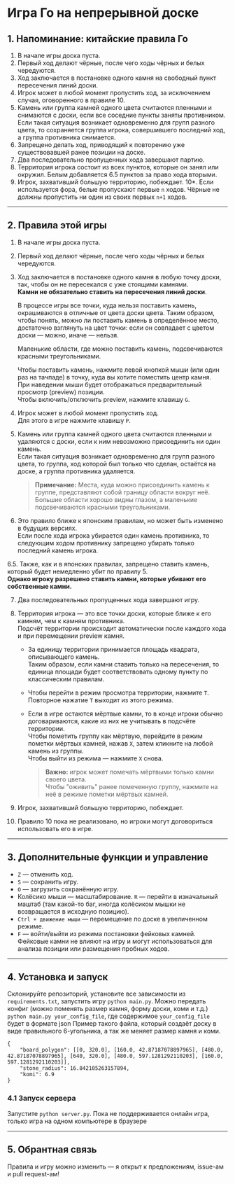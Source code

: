 # Игра Го на непрерывной доске

## 1. Напоминание: китайские правила Го

1. В начале игры доска пуста.
2. Первый ход делают чёрные, после чего ходы чёрных и белых чередуются.
3. Ход заключается в постановке одного камня на свободный пункт пересечения линий доски.
4. Игрок может в любой момент пропустить ход, за исключением случая, оговоренного в правиле 10.
5. Камень или группа камней одного цвета считаются пленными и снимаются с доски, если все соседние пункты заняты противником. Если такая ситуация возникает одновременно для групп разного цвета, то сохраняется группа игрока, совершившего последний ход, а группа противника снимается.
6. Запрещено делать ход, приводящий к повторению уже существовавшей ранее позиции на доске.
7. Два последовательно пропущенных хода завершают партию.
8. Территория игрока состоит из всех пунктов, которые он занял или окружил. Белым добавляется 6.5 пунктов за право хода вторыми.
9. Игрок, захвативший большую территорию, побеждает.
10*. Если используется форa, белые пропускают первые `n` ходов. Чёрные не должны пропустить ни один из своих первых `n+1` ходов.

---

## 2. Правила этой игры

1. В начале игры доска пуста.
2. Первый ход делают чёрные, после чего ходы чёрных и белых чередуются.
3. Ход заключается в постановке одного камня в любую точку доски, так, чтобы он не пересекался с уже стоящими камнями.  
   **Камни не обязательно ставить на пересечения линий доски**.

   В процессе игры все точки, куда нельзя поставить камень, окрашиваются в отличные от цвета доски цвета. Таким образом, чтобы понять, можно ли поставить камень в определённое место, достаточно взглянуть на цвет точки: если он совпадает с цветом доски — можно, иначе — нельзя.

   Маленькие области, где можно поставить камень, подсвечиваются красными треугольниками.

   Чтобы поставить камень, нажмите левой кнопкой мыши (или один раз на тачпаде) в точку, куда вы хотите поместить центр камня.  
   При наведении мыши будет отображаться предварительный просмотр (preview) позиции.  
   Чтобы включить/отключить preview, нажмите клавишу `G`.

4. Игрок может в любой момент пропустить ход.  
   Для этого в игре нажмите клавишу `P`.

5. Камень или группа камней одного цвета считаются пленными и удаляются с доски, если к ним невозможно присоединить ни один камень.  
   Если такая ситуация возникает одновременно для групп разного цвета, то группа, ход которой был только что сделан, остаётся на доске, а группа противника удаляется.

   > **Примечание:** Места, куда можно присоединить камень к группе, представляют собой границу области вокруг неё.  
   > Большие области хорошо видны глазом, а маленькие подсвечиваются красными треугольниками.

6. Это правило ближе к японским правилам, но может быть изменено в будущих версиях.  
   Если после хода игрока убирается один камень противника, то следующим ходом противнику запрещено убирать только последний камень игрока.

6.5. Также, как и в японских правилах, запрещено ставить камень, который будет немедленно убит по правилу 5.  
   **Однако игроку разрешено ставить камни, которые убивают его собственные камни.**

7. Два последовательных пропущенных хода завершают игру.
8. Территория игрока — это все точки доски, которые ближе к его камням, чем к камням противника.  
   Подсчёт территории происходит автоматически после каждого хода и при перемещении preview камня.

   - За единицу территории принимается площадь квадрата, описывающего камень.  
     Таким образом, если камни ставить только на пересечения, то единица площади будет соответствовать одному пункту по классическим правилам.

   - Чтобы перейти в режим просмотра территории, нажмите `T`.  
     Повторное нажатие `T` выходит из этого режима.

   - Если в игре остаются мёртвые камни, то в конце игроки обычно договариваются, какие из них не учитывать в подсчёте территории.  
     Чтобы пометить группу как мёртвую, перейдите в режим пометки мёртвых камней, нажав `X`, затем кликните на любой камень из группы.  
     Чтобы выйти из режима — нажмите `X` снова.

     > **Важно:** игрок может помечать мёртвыми только камни своего цвета.  
     > Чтобы "оживить" ранее помеченную группу, нажмите на неё в режиме пометки мёртвых камней.

9. Игрок, захвативший большую территорию, побеждает.
10. Правило 10 пока не реализовано, но игроки могут договориться использовать его в игре.

---

## 3. Дополнительные функции и управление

- `Z` — отменить ход.  
- `S` — сохранить игру.  
- `O` — загрузить сохранённую игру. 
- Колёсико мыши — масштабирование. `R` —  перейти в изначальный маштаб (там какой-то баг, иногда колёсиком мышки не возвращается в исходную позицию).
- `Ctrl + движение мыши` — перемещение по доске в увеличенном режиме.  
- `F` — войти/выйти из режима постановки фейковых камней.  
  Фейковые камни не влияют на игру и могут использоваться для анализа позиции или размещения пробных ходов.
---

## 4. Установка и запуск
Склонируйте репозиторий, установите все зависимости из `requirements.txt`, запустить игру `python main.py`.
Можно передать конфиг (можно поменять размер камня, форму доски, коми и т.д.) `python main.py your_config_file`, где содержимое `your_config_file` будет в формате json
Пример такого файла, который создаёт доску в виде правильного 6-угольника, а так же меняет размер камня и коми.
```
{
    "board_polygon": [[0, 320.0], [160.0, 42.87187078897965], [480.0, 42.87187078897965], [640, 320.0], [480.0, 597.1281292110203], [160.0, 597.1281292110203]],
    "stone_radius": 16.842105263157894,
    "komi": 6.9
}
```

### 4.1 Запуск сервера
Запустите `python server.py`. Пока не поддерживается онлайн игра, только игра на одном компьютере в браузере

--- 
## 5. Обрантная связь
Правила и игру можно изменить — я открыт к предложениям, issue-ам и pull request-ам!
